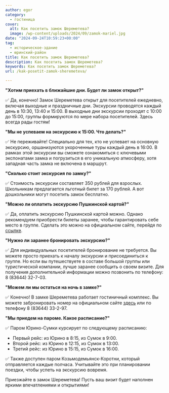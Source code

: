 ```yaml
---
author: egor
category:
  - гостиница
cover:
  alt: Как посетить замок Шереметева?
  image: /wp-content/uploads/2024/09/zamok-mariel.jpg
date: "2024-09-24T10:59:23+00:00"
tag:
  - историческое-здание
  - юринский-район
title: Как посетить замок Шереметева?
description: Как посетить замок Шереметева?
keywords: Как посетить замок Шереметева?
url: /kak-posetit-zamok-sheremeteva/

---
```

**"Хотим приехать в ближайшие дни. Будет ли замок открыт?"**

✅ Да, конечно! Замок Шереметева открыт для посетителей ежедневно, включая выходные и праздничные дни. Экскурсии проводятся каждый день в 10:30, 13:40 и 15:00. В выходные дни экскурсии проходят с 10:00 до 15:00, группы формируются по мере набора посетителей. Здесь всегда рады гостям!

**"Мы не успеваем на экскурсию к 15:00. Что делать?"**

✅ Не переживайте! Специально для тех, кто не успевает на основную экскурсию, оршанизуются укороченные туры каждый день в 16:00. В рамках этой экскурсии вы сможете ознакомиться с ключевыми экспонатами замка и погрузиться в его уникальную атмосферу, хотя западная часть замка не включена в маршрут.

**"Сколько стоит экскурсия по замку?"**

✅ Стоимость экскурсии составляет 350 рублей для взрослых. Школьникам предлагается льготный билет за 170 рублей. А вот дошкольники могут посетить замок бесплатно.

**"Можно ли оплатить экскурсию Пушкинской картой?"**

✅ Да, оплатить экскурсию Пушкинской картой можно. Однако рекомендуем приобрести билеты заранее, чтобы гарантировать себе место в группе. Сделать это можно на официальном сайте, перейдя по [ссылке](https://vmuzey.com/event/ekskursiya-po-zamku-sheremeteva-1).

**"Нужно ли заранее бронировать экскурсию?"**

✅ Для индивидуальных посетителей бронирование не требуется. Вы можете просто приехать к началу экскурсии и присоединиться к группе. Но если вы путешествуете в составе большой группы или туристической компании, лучше заранее сообщить о своем визите. Для получения дополнительной информации можно позвонить по телефону: 8 (83644) 32-7-03.

**"Можем ли мы остаться на ночь в замке?"**

✅ Конечно! В замке Шереметева работает гостиничный комплекс. Вы можете забронировать номер на официальном сайте [здесь](https://zamoksheremeteva.com) или по телефону 8 (83644) 33-2-97.

**"Мы приедем на пароме. Какое расписание?"**

✅ Паром Юрино-Сумки курсирует по следующему расписанию:

- Первый рейс: из Юрино в 8:15, из Сумок в 9:00.
- Второй рейс: из Юрино в 12:15, из Сумок в 13:00.
- Третий рейс: из Юрино в 15:15, из Сумок в 16:00.

✅ Также доступен паром Козьмодемьянск-Коротни, который отправляется каждые полчаса. Учитывайте это при планировании поездки, чтобы успеть на экскурсию вовремя.

Приезжайте в замок Шереметева! Пусть ваш визит будет наполнен яркими впечатлениями и открытиями!
